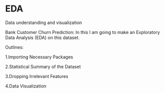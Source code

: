# EDA
Data understanding and visualization

Bank Customer Churn Prediction: In this I am going to make an Exploratory Data Analysis (EDA) on this dataset. 

Outlines:

1.Importing Necessary Packages

2.Statistical Summary of the Dataset

3.Dropping Irrelevant Features

4.Data Visualization

